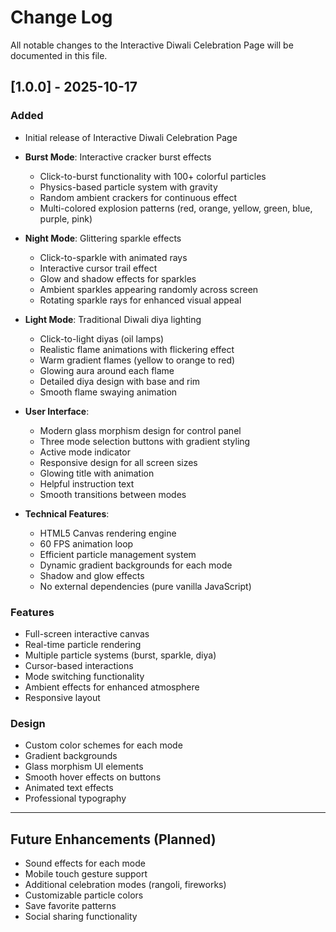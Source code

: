 # Change Log

All notable changes to the Interactive Diwali Celebration Page will be documented in this file.

## [1.0.0] - 2025-10-17

### Added
- Initial release of Interactive Diwali Celebration Page
- **Burst Mode**: Interactive cracker burst effects
  - Click-to-burst functionality with 100+ colorful particles
  - Physics-based particle system with gravity
  - Random ambient crackers for continuous effect
  - Multi-colored explosion patterns (red, orange, yellow, green, blue, purple, pink)
  
- **Night Mode**: Glittering sparkle effects
  - Click-to-sparkle with animated rays
  - Interactive cursor trail effect
  - Glow and shadow effects for sparkles
  - Ambient sparkles appearing randomly across screen
  - Rotating sparkle rays for enhanced visual appeal

- **Light Mode**: Traditional Diwali diya lighting
  - Click-to-light diyas (oil lamps)
  - Realistic flame animations with flickering effect
  - Warm gradient flames (yellow to orange to red)
  - Glowing aura around each flame
  - Detailed diya design with base and rim
  - Smooth flame swaying animation

- **User Interface**:
  - Modern glass morphism design for control panel
  - Three mode selection buttons with gradient styling
  - Active mode indicator
  - Responsive design for all screen sizes
  - Glowing title with animation
  - Helpful instruction text
  - Smooth transitions between modes

- **Technical Features**:
  - HTML5 Canvas rendering engine
  - 60 FPS animation loop
  - Efficient particle management system
  - Dynamic gradient backgrounds for each mode
  - Shadow and glow effects
  - No external dependencies (pure vanilla JavaScript)

### Features
- Full-screen interactive canvas
- Real-time particle rendering
- Multiple particle systems (burst, sparkle, diya)
- Cursor-based interactions
- Mode switching functionality
- Ambient effects for enhanced atmosphere
- Responsive layout

### Design
- Custom color schemes for each mode
- Gradient backgrounds
- Glass morphism UI elements
- Smooth hover effects on buttons
- Animated text effects
- Professional typography

---

## Future Enhancements (Planned)
- Sound effects for each mode
- Mobile touch gesture support
- Additional celebration modes (rangoli, fireworks)
- Customizable particle colors
- Save favorite patterns
- Social sharing functionality
